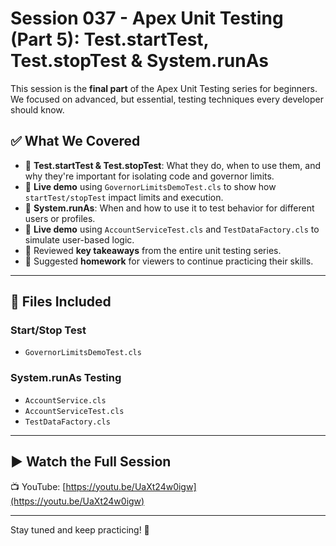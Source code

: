 # Session 037 - Apex Unit Testing (Part 5): Test.startTest, Test.stopTest & System.runAs

This session is the **final part** of the Apex Unit Testing series for beginners. We focused on advanced, but essential, testing techniques every developer should know.

## ✅ What We Covered

- 🔹 **Test.startTest & Test.stopTest**: What they do, when to use them, and why they're important for isolating code and governor limits.
- 🔹 **Live demo** using `GovernorLimitsDemoTest.cls` to show how `startTest/stopTest` impact limits and execution.
- 🔹 **System.runAs**: When and how to use it to test behavior for different users or profiles.
- 🔹 **Live demo** using `AccountServiceTest.cls` and `TestDataFactory.cls` to simulate user-based logic.
- 🔹 Reviewed **key takeaways** from the entire unit testing series.
- 🔹 Suggested **homework** for viewers to continue practicing their skills.

---

## 📁 Files Included

### Start/Stop Test
- `GovernorLimitsDemoTest.cls`

### System.runAs Testing
- `AccountService.cls`
- `AccountServiceTest.cls`
- `TestDataFactory.cls`

---

## ▶️ Watch the Full Session

📺 YouTube: [https://youtu.be/UaXt24w0igw](https://youtu.be/UaXt24w0igw)

---

Stay tuned and keep practicing! 🚀
